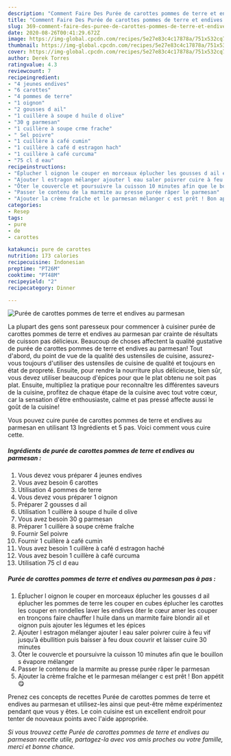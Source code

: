 ```yaml
---
description: "Comment Faire Des Purée de carottes pommes de terre et endives au parmesan"
title: "Comment Faire Des Purée de carottes pommes de terre et endives au parmesan"
slug: 369-comment-faire-des-puree-de-carottes-pommes-de-terre-et-endives-au-parmesan
date: 2020-08-26T00:41:29.672Z
image: https://img-global.cpcdn.com/recipes/5e27e83c4c17878a/751x532cq70/puree-de-carottes-pommes-de-terre-et-endives-au-parmesan-photo-principale-de-la-recette.jpg
thumbnail: https://img-global.cpcdn.com/recipes/5e27e83c4c17878a/751x532cq70/puree-de-carottes-pommes-de-terre-et-endives-au-parmesan-photo-principale-de-la-recette.jpg
cover: https://img-global.cpcdn.com/recipes/5e27e83c4c17878a/751x532cq70/puree-de-carottes-pommes-de-terre-et-endives-au-parmesan-photo-principale-de-la-recette.jpg
author: Derek Torres
ratingvalue: 4.3
reviewcount: 7
recipeingredient:
- "4 jeunes endives"
- "6 carottes"
- "4 pommes de terre"
- "1 oignon"
- "2 gousses d ail"
- "1 cuillère à soupe d huile d olive"
- "30 g parmesan"
- "1 cuillère à soupe crme frache"
- " Sel poivre"
- "1 cuillère à café cumin"
- "1 cuillère à café d estragon hach"
- "1 cuillère à café curcuma"
- "75 cl d eau"
recipeinstructions:
- "Éplucher l oignon le couper en morceaux éplucher les gousses d ail éplucher les pommes de terre les couper en cubes éplucher les carottes les couper en rondelles laver les endives ôter le cœur amer les couper en tronçons faire chauffer l huile dans un marmite faire blondir ail et oignon puis ajouter les légumes et les épices"
- "Ajouter l estragon mélanger ajouter l eau saler poivrer cuire à feu vif jusqu’à ébullition puis baisser à feu doux couvrir et laisser cuire 30 minutes"
- "Ôter le couvercle et poursuivre la cuisson 10 minutes afin que le bouillon s évapore mélanger"
- "Passer le contenu de la marmite au presse purée râper le parmesan"
- "Ajouter la crème fraîche et le parmesan mélanger c est prêt ! Bon appétit 😋"
categories:
- Resep
tags:
- pure
- de
- carottes

katakunci: pure de carottes 
nutrition: 173 calories
recipecuisine: Indonesian
preptime: "PT26M"
cooktime: "PT48M"
recipeyield: "2"
recipecategory: Dinner

---
```



![Purée de carottes pommes de terre et endives au parmesan](https://img-global.cpcdn.com/recipes/5e27e83c4c17878a/751x532cq70/puree-de-carottes-pommes-de-terre-et-endives-au-parmesan-photo-principale-de-la-recette.jpg)

La plupart des gens sont paresseux pour commencer à cuisiner purée de carottes pommes de terre et endives au parmesan par crainte de résultats de cuisson pas délicieux. Beaucoup de choses affectent la qualité gustative de purée de carottes pommes de terre et endives au parmesan! Tout d'abord, du point de vue de la qualité des ustensiles de cuisine, assurez-vous toujours d'utiliser des ustensiles de cuisine de qualité et toujours en état de propreté. Ensuite, pour rendre la nourriture plus délicieuse, bien sûr, vous devez utiliser beaucoup d'épices pour que le plat obtenu ne soit pas plat. Ensuite, multipliez la pratique pour reconnaître les différentes saveurs de la cuisine, profitez de chaque étape de la cuisine avec tout votre cœur, car la sensation d'être enthousiaste, calme et pas pressé affecte aussi le goût de la cuisine!

<!--inarticleads1-->

Vous pouvez cuire purée de carottes pommes de terre et endives au parmesan en utilisant 13 Ingrédients et 5 pas. Voici comment vous cuire cette.

##### Ingrédients de purée de carottes pommes de terre et endives au parmesan :

1. Vous devez vous préparer 4 jeunes endives
1. Vous avez besoin 6 carottes
1. Utilisation 4 pommes de terre
1. Vous devez vous préparer 1 oignon
1. Préparer 2 gousses d ail
1. Utilisation 1 cuillère à soupe d huile d olive
1. Vous avez besoin 30 g parmesan
1. Préparer 1 cuillère à soupe crème fraîche
1. Fournir  Sel poivre
1. Fournir 1 cuillère à café cumin
1. Vous avez besoin 1 cuillère à café d estragon haché
1. Vous avez besoin 1 cuillère à café curcuma
1. Utilisation 75 cl d eau




<!--inarticleads2-->

##### Purée de carottes pommes de terre et endives au parmesan pas à pas :

1. Éplucher l oignon le couper en morceaux éplucher les gousses d ail éplucher les pommes de terre les couper en cubes éplucher les carottes les couper en rondelles laver les endives ôter le cœur amer les couper en tronçons faire chauffer l huile dans un marmite faire blondir ail et oignon puis ajouter les légumes et les épices
1. Ajouter l estragon mélanger ajouter l eau saler poivrer cuire à feu vif jusqu’à ébullition puis baisser à feu doux couvrir et laisser cuire 30 minutes
1. Ôter le couvercle et poursuivre la cuisson 10 minutes afin que le bouillon s évapore mélanger
1. Passer le contenu de la marmite au presse purée râper le parmesan
1. Ajouter la crème fraîche et le parmesan mélanger c est prêt ! Bon appétit 😋




<!--inarticleads1-->

<p>
Prenez ces concepts de recettes Purée de carottes pommes de terre et endives au parmesan et utilisez-les ainsi que peut-être même expérimentez pendant que vous y êtes. Le coin cuisine est un excellent endroit pour tenter de nouveaux points avec l'aide appropriée.
</p>

<p>
<i>Si vous trouvez cette Purée de carottes pommes de terre et endives au parmesan recette utile, partagez-la avec vos amis proches ou votre famille, merci et bonne chance.</i>
</p>
